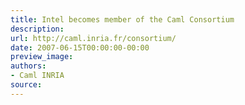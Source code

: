 ```yaml
---
title: Intel becomes member of the Caml Consortium
description:
url: http://caml.inria.fr/consortium/
date: 2007-06-15T00:00:00-00:00
preview_image:
authors:
- Caml INRIA
source:
---
```



